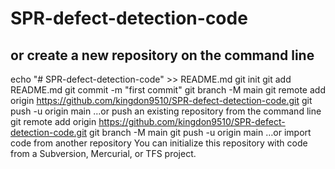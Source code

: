 # SPR-defect-detection-code
## or create a new repository on the command line
echo "# SPR-defect-detection-code" >> README.md
git init
git add README.md
git commit -m "first commit"
git branch -M main
git remote add origin https://github.com/kingdon9510/SPR-defect-detection-code.git
git push -u origin main
…or push an existing repository from the command line
git remote add origin https://github.com/kingdon9510/SPR-defect-detection-code.git
git branch -M main
git push -u origin main
…or import code from another repository
You can initialize this repository with code from a Subversion, Mercurial, or TFS project.
